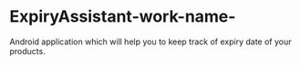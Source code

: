 # ExpiryAssistant-work-name-
Android application which will help you to keep track of expiry date of your products.
